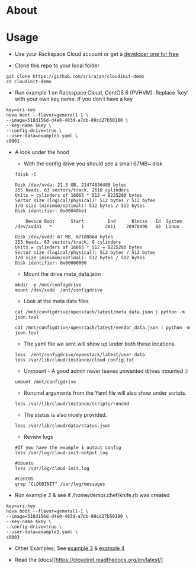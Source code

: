 About
====
<link to PPT>


Usage
====

 * Use your Rackspace Cloud account or get a [developer one for free](https://developer.rackspace.com/signup/)

 * Clone this repo to your local folder
 ```
 git clone https://github.com/srirajan/cloudinit-demo
 cd cloudinit-demo
 ```

 * Run example 1 on Rackspace Cloud, CentOS 6 (PVHVM). Replace 'key' with your own key name. If you don't have a key 

```
key=sri-key
nova boot --flavor=general1-1 \
--image=518d156d-d4e0-483d-a7db-89cd27b50180 \
--key-name $key \
--config-drive=true \
--user-data=example1.yaml \
c0001
```

 * A look under the hood 

	* With the config drive you should see a small 67MB~ disk
	```
	fdisk -l

	Disk /dev/xvda: 21.5 GB, 21474836480 bytes
	255 heads, 63 sectors/track, 2610 cylinders
	Units = cylinders of 16065 * 512 = 8225280 bytes
	Sector size (logical/physical): 512 bytes / 512 bytes
	I/O size (minimum/optimal): 512 bytes / 512 bytes
	Disk identifier: 0x00040be1

	    Device Boot      Start         End      Blocks   Id  System
	/dev/xvda1   *           1        2611    20970496   83  Linux

	Disk /dev/xvdd: 67 MB, 67108864 bytes
	255 heads, 63 sectors/track, 8 cylinders
	Units = cylinders of 16065 * 512 = 8225280 bytes
	Sector size (logical/physical): 512 bytes / 512 bytes
	I/O size (minimum/optimal): 512 bytes / 512 bytes
	Disk identifier: 0x00000000
	```

	* Mount the drive meta_data.json
	```
	mkdir -p /mnt/configdrive
	mount /dev/xvdd  /mnt/configdrive
	```

	* Look at the meta data files
	```
	cat /mnt/configdrive/openstack/latest/meta_data.json | python -m json.tool

	cat /mnt/configdrive/openstack/latest/vendor_data.json | python -m json.tool

	```

	* The yaml file we sent will show up under both these locations.
	```
	less  /mnt/configdrive/openstack/latest/user_data
	less /var/lib/cloud/instance/cloud-config.txt 
	```

	* Unmount - A good admin never leaves unwanted drives mounted :)
	```
	umount /mnt/configdrive
	```

	* Runcmd arguments from the Yaml file will also show under scripts.
	```
	less /var/lib/cloud/instance/scripts/runcmd  
	```

	* The status is also nicely provided.
	```
	less /var/lib/cloud/data/status.json
	```

	* Review logs
	```
	#If you have the example 1 output config
	less /var/log/cloud-init-output.log 

	#Ubuntu
	less /var/log/cloud-init.log 

	#CentOS
	grep "CLOUDINIT" /var/log/messages
	```


 * Run example 2 & see if /home/demo/.chef/knife.rb was created
```
key=sri-key
nova boot --flavor=general1-1 \
--image=518d156d-d4e0-483d-a7db-89cd27b50180 \
--key-name $key \
--config-drive=true \
--user-data=example2.yaml \
c0003
```

 * Other Examples; See [example 3](https://github.com/srirajan/cloudinit-demo/blob/master/example3.yaml) & [example 4](https://github.com/srirajan/cloudinit-demo/blob/master/example4.yaml)

 * Read the (docs)[https://cloudinit.readthedocs.org/en/latest/]
 

